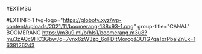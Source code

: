 #EXTM3U

#EXTINF:-1 tvg-logo="https://globotv.xyz/wp-content/uploads/2021/11/boomerang-138x93-1.png"
group-title="CANAL" BOOMERANG
https://m3u9.ml/b/hls1/boomerang.m3u8?mu3zAQc9HC3GbwJq=7vnx6zW3zp_6oFDItMorcg&3U1G7qaTxrPbalZnEx=1638126243
